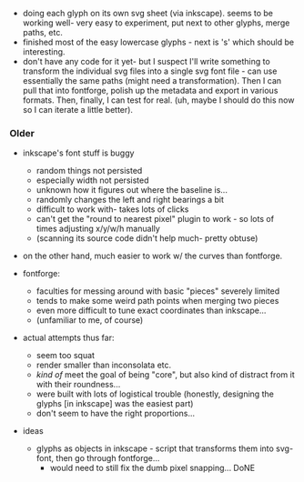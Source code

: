 
* doing each glyph on its own svg sheet (via inkscape). seems to be working
  well- very easy to experiment, put next to other glyphs, merge paths, etc.
* finished most of the easy lowercase glyphs - next is 's' which should be
  interesting.
* don't have any code for it yet- but I suspect I'll write something to
  transform the individual svg files into a single svg font file - can use
  essentially the same paths (might need a transformation). Then I can pull
  that into fontforge, polish up the metadata and export in various formats.
  Then, finally, I can test for real. (uh, maybe I should do this now so I can
  iterate a little better).



### Older

* inkscape's font stuff is buggy
  - random things not persisted
  - especially width not persisted
  - unknown how it figures out where the baseline is...
  - randomly changes the left and right bearings a bit
  - difficult to work with- takes lots of clicks
  - can't get the "round to nearest pixel" plugin to work - so lots of times
    adjusting x/y/w/h manually
  - (scanning its source code didn't help much- pretty obtuse)

* on the other hand, much easier to work w/ the curves than fontforge.

* fontforge:
  - faculties for messing around with basic "pieces" severely limited
  - tends to make some weird path points when merging two pieces
  - even more difficult to tune exact coordinates than inkscape...
  - (unfamiliar to me, of course)

* actual attempts thus far:
  - seem too squat
  - render smaller than inconsolata etc.
  - _kind of_ meet the goal of being "core", but also kind of distract from it
    with their roundness...
  - were built with lots of logistical trouble (honestly, designing the glyphs
    [in inkscape] was the easiest part)
  - don't seem to have the right proportions...

* ideas
  - glyphs as objects in inkscape - script that transforms them into svg-font,
    then go through fontforge...
      * would need to still fix the dumb pixel snapping... DoNE
